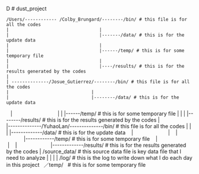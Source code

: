 D # dust_project



                                   
    /Users/------------ /Colby_Brungard/--------/bin/ # this file is for all the codes
    |                                  |
    |                                  |-------/data/ # this is for the update data
    |                                  |
    |                                  |------/temp/ # this is for some temporary file
    |                                  |
    |                                  |----/results/ # this is for the results generated by the codes 
    |                               
    | --------------/Josue_Gutierrez/--------/bin/ # this file is for all the codes
    |                               |
    |                               |--------/data/ # this is for the update data
    |                               |
    |                               |------/temp/ # this is for some temporary file
    |                               |
    |                               |--------/results/ # this is for the results generated by the codes 
    |                               
    |--------------/YuhaoLan/--------------/bin/ # this file is for all the codes
    |                        |
    |                        |-------------/data/ # this is for the update data
    |                        |
    |                        |------------/temp/ # this is for some temporary file 
    |                        |
    |                        |-------------/results/ # this is for the results generated by the codes
    |
    /source_data/ # this source data file is key data file that I need to analyze
    |
    |
    |
    |
    /log/    # this is the log to write down what I do each day in this project
    ／temp/   # this is for some temporary file 
